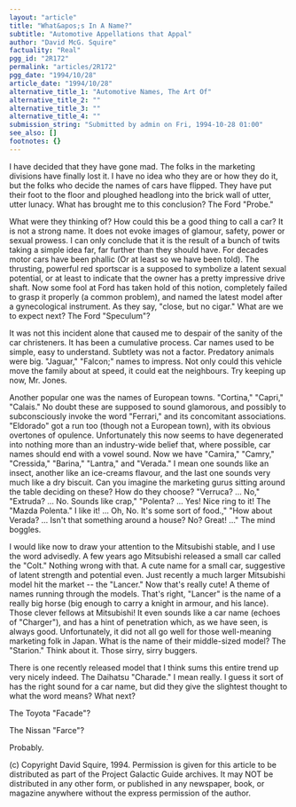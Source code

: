 ```yaml
---
layout: "article"
title: "What&apos;s In A Name?"
subtitle: "Automotive Appellations that Appal"
author: "David McG. Squire"
factuality: "Real"
pgg_id: "2R172"
permalink: "articles/2R172"
pgg_date: "1994/10/28"
article_date: "1994/10/28"
alternative_title_1: "Automotive Names, The Art Of"
alternative_title_2: ""
alternative_title_3: ""
alternative_title_4: ""
submission_string: "Submitted by admin on Fri, 1994-10-28 01:00"
see_also: []
footnotes: {}
---
```

<div>
<p>I have decided that they have gone mad. The folks in the marketing divisions have finally lost it. I have no idea who they are or how they do it, but the folks who decide the names of cars have flipped. They have put their foot to the floor and ploughed headlong into the brick wall of utter, utter lunacy. What has brought me to this conclusion? The Ford "Probe."</p>
<p>What were they thinking of? How could this be a good thing to call a car? It is not a strong name. It does not evoke images of glamour, safety, power or sexual prowess. I can only conclude that it is the result of a bunch of twits taking a simple idea far, far further than they should have. For decades motor cars have been phallic (Or at least so we have been told). The thrusting, powerful red sportscar is a supposed to symbolize a latent sexual potential, or at least to indicate that the owner has a pretty impressive drive shaft. Now some fool at Ford has taken hold of this notion, completely failed to grasp it properly (a common problem), and named the latest model after a gynecological instrument. As they say, "close, but no cigar." What are we to expect next? The Ford "Speculum"?</p>
<p>It was not this incident alone that caused me to despair of the sanity of the car christeners. It has been a cumulative process. Car names used to be simple, easy to understand. Subtlety was not a factor. Predatory animals were big. "Jaguar," "Falcon;" names to impress. Not only could this vehicle move the family about at speed, it could eat the neighbours. Try keeping up now, Mr. Jones.</p>
<p>Another popular one was the names of European towns. "Cortina," "Capri," "Calais." No doubt these are supposed to sound glamorous, and possibly to subconsciously invoke the word "Ferrari," and its concomitant associations. "Eldorado" got a run too (though not a European town), with its obvious overtones of opulence. Unfortunately this now seems to have degenerated into nothing more than an industry-wide belief that, where possible, car names should end with a vowel sound. Now we have "Camira," "Camry," "Cressida," "Barina," "Lantra," and "Verada." I mean one sounds like an insect, another like an ice-creams flavour, and the last one sounds very much like a dry biscuit. Can you imagine the marketing gurus sitting around the table deciding on these? How do they choose? "Verruca? ... No," "Extruda? ... No. Sounds like crap," "Polenta? ... Yes! Nice ring to it! The "Mazda Polenta." I like it! ... Oh, No. It's some sort of food.," "How about Verada? ... Isn't that something around a house? No? Great! ..." The mind boggles.</p>
<p>I would like now to draw your attention to the Mitsubishi stable, and I use the word advisedly. A few years ago Mitsubishi released a small car called the "Colt." Nothing wrong with that. A cute name for a small car, suggestive of latent strength and potential even. Just recently a much larger Mitsubishi model hit the market -- the "Lancer." Now that's really cute! A theme of names running through the models. That's right, "Lancer" is the name of a really big horse (big enough to carry a knight in armour, and his lance). Those clever fellows at Mitsubishi! It even sounds like a car name (echoes of "Charger"), and has a hint of penetration which, as we have seen, is always good. Unfortunately, it did not all go well for those well-meaning marketing folk in Japan. What is the name of their middle-sized model? The "Starion." Think about it. Those sirry, sirry buggers.</p>
<p>There is one recently released model that I think sums this entire trend up very nicely indeed. The Daihatsu "Charade." I mean really. I guess it sort of has the right sound for a car name, but did they give the slightest thought to what the word means? What next?</p>
<p>The Toyota "Facade"?</p>
<p>The Nissan "Farce"?</p>
<p>Probably.</p>
<p>(c) Copyright David Squire, 1994. Permission is given for this article to be distributed as part of the Project Galactic Guide archives. It may NOT be distributed in any other form, or published in any newspaper, book, or magazine anywhere without the express permission of the author. <!--Amazon_CLS_IM_END--></p>
</div>

